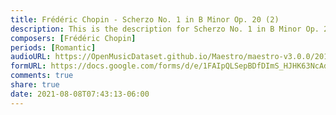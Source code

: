```yaml
---
title: Frédéric Chopin - Scherzo No. 1 in B Minor Op. 20 (2)
description: This is the description for Scherzo No. 1 in B Minor Op. 20 by Frédéric Chopin
composers: [Frédéric Chopin]
periods: [Romantic]
audioURL: https://OpenMusicDataset.github.io/Maestro/maestro-v3.0.0/2011/MIDI-Unprocessed_07_R1_2011_MID--AUDIO_R1-D3_05_Track05_wav.midi
formURL: https://docs.google.com/forms/d/e/1FAIpQLSepBDfDImS_HJHK63NcAdYR12tuvG82MVBmNdxlCecbFEhNkA/viewform
comments: true
share: true
date: 2021-08-08T07:43:13-06:00
---
```

